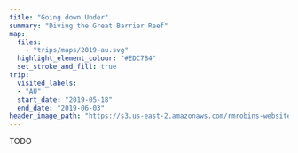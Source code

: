 ```yaml
---
title: "Going down Under"
summary: "Diving the Great Barrier Reef"
map:
  files:
    - "trips/maps/2019-au.svg"
  highlight_element_colour: "#EDC7B4"
  set_stroke_and_fill: true
trip:
  visited_labels:
  - "AU"
  start_date: "2019-05-18"
  end_date: "2019-06-03"
header_image_path: "https://s3.us-east-2.amazonaws.com/rmrobins-website-photos/2019-05-australia/DSC_3133.jpg"
---
```


TODO
